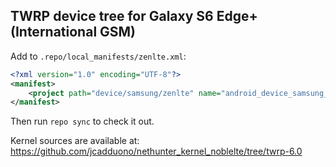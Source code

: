 ## TWRP device tree for Galaxy S6 Edge+ (International GSM)

Add to `.repo/local_manifests/zenlte.xml`:

```xml
<?xml version="1.0" encoding="UTF-8"?>
<manifest>
	<project path="device/samsung/zenlte" name="android_device_samsung_zenlte" remote="TeamWin" revision="android-6.0" />
</manifest>
```

Then run `repo sync` to check it out.

Kernel sources are available at: https://github.com/jcadduono/nethunter_kernel_noblelte/tree/twrp-6.0

